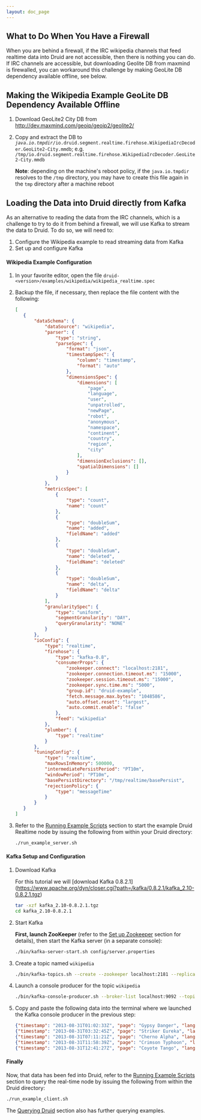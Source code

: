 ```yaml
---
layout: doc_page
---
```


What to Do When You Have a Firewall
-----------------------------------
When you are behind a firewall, if the IRC wikipedia channels that feed realtime data into Druid are not accessible, then there is nothing you can do. If IRC channels are accessible, but downloading Geolite DB from maxmind is firewalled, you can workaround this challenge by making GeoLite DB dependency available offline, see below.

## Making the Wikipedia Example GeoLite DB Dependency Available Offline
1. Download GeoLite2 City DB from http://dev.maxmind.com/geoip/geoip2/geolite2/
2. Copy and extract the DB to *`java.io.tmpdir`*`/io.druid.segment.realtime.firehose.WikipediaIrcDecoder.GeoLite2-City.mmdb`; e.g. `/tmp/io.druid.segment.realtime.firehose.WikipediaIrcDecoder.GeoLite2-City.mmdb`

    **Note**: depending on the machine's reboot policy, if the `java.io.tmpdir` resolves to the `/tmp` directory, you may have to create this file again in the `tmp` directory after a machine reboot

## Loading the Data into Druid directly from Kafka
As an alternative to reading the data from the IRC channels, which is a challenge to try to do it from behind a firewall, we will use Kafka to stream the data to Druid. To do so, we will need to:

1. Configure the Wikipedia example to read streaming data from Kafka
2. Set up and configure Kafka

#### Wikipedia Example Configuration
1. In your favorite editor, open the file `druid-<version>/examples/wikipedia/wikipedia_realtime.spec`
2. Backup the file, if necessary, then replace the file content with the following:

    ```json
    [
       {
           "dataSchema": {
               "dataSource": "wikipedia",
               "parser": {
                   "type": "string",
                   "parseSpec": {
                       "format": "json",
                       "timestampSpec": {
                           "column": "timestamp",
                           "format": "auto"
                       },
                       "dimensionsSpec": {
                           "dimensions": [
                               "page",
                               "language",
                               "user",
                               "unpatrolled",
                               "newPage",
                               "robot",
                               "anonymous",
                               "namespace",
                               "continent",
                               "country",
                               "region",
                               "city"
                           ],
                           "dimensionExclusions": [],
                           "spatialDimensions": []
                       }
                   }
               },
               "metricsSpec": [
                   {
                       "type": "count",
                       "name": "count"
                   },
                   {
                       "type": "doubleSum",
                       "name": "added",
                       "fieldName": "added"
                   },
                   {
                       "type": "doubleSum",
                       "name": "deleted",
                       "fieldName": "deleted"
                   },
                   {
                       "type": "doubleSum",
                       "name": "delta",
                       "fieldName": "delta"
                   }
               ],
               "granularitySpec": {
                   "type": "uniform",
                   "segmentGranularity": "DAY",
                   "queryGranularity": "NONE"
               }
           },
           "ioConfig": {
               "type": "realtime",
               "firehose": {
                   "type": "kafka-0.8",
                   "consumerProps": {
                       "zookeeper.connect": "localhost:2181",
                       "zookeeper.connection.timeout.ms": "15000",
                       "zookeeper.session.timeout.ms": "15000",
                       "zookeeper.sync.time.ms": "5000",
                       "group.id": "druid-example",
                       "fetch.message.max.bytes": "1048586",
                       "auto.offset.reset": "largest",
                       "auto.commit.enable": "false"
                   },
                   "feed": "wikipedia"
               },
               "plumber": {
                   "type": "realtime"
               }
           },
           "tuningConfig": {
               "type": "realtime",
               "maxRowsInMemory": 500000,
               "intermediatePersistPeriod": "PT10m",
               "windowPeriod": "PT10m",
               "basePersistDirectory": "/tmp/realtime/basePersist",
               "rejectionPolicy": {
                   "type": "messageTime"
               }
           }
       }
    ]
    ```

3. Refer to the [Running Example Scripts](#running-example-scripts) section to start the example Druid Realtime node by issuing the following from within your Druid directory:

    ```bash
    ./run_example_server.sh
    ```

#### Kafka Setup and Configuration
1. Download Kafka

    For this tutorial we will [download Kafka 0.8.2.1]
    (https://www.apache.org/dyn/closer.cgi?path=/kafka/0.8.2.1/kafka_2.10-0.8.2.1.tgz)

    ```bash
    tar -xzf kafka_2.10-0.8.2.1.tgz
    cd kafka_2.10-0.8.2.1
    ```

2. Start Kafka

    **First, launch ZooKeeper** (refer to the [Set up Zookeeper](#set-up-zookeeper) section for details), then start the Kafka server (in a separate console):

    ```bash
    ./bin/kafka-server-start.sh config/server.properties
    ```

3. Create a topic named `wikipedia`

    ```bash
    ./bin/kafka-topics.sh --create --zookeeper localhost:2181 --replication-factor 1 --partitions 1 --topic wikipedia
    ```

4. Launch a console producer for the topic `wikipedia`

    ```bash
    ./bin/kafka-console-producer.sh --broker-list localhost:9092 --topic wikipedia
    ```

5. Copy and paste the following data into the terminal where we launched the Kafka console producer in the previous step:

    ```json
    {"timestamp": "2013-08-31T01:02:33Z", "page": "Gypsy Danger", "language" : "en", "user" : "nuclear", "unpatrolled" : "true", "newPage" : "true", "robot": "false", "anonymous": "false", "namespace":"article", "continent":"North America", "country":"United States", "region":"Bay Area", "city":"San Francisco", "added": 57, "deleted": 200, "delta": -143}
    {"timestamp": "2013-08-31T03:32:45Z", "page": "Striker Eureka", "language" : "en", "user" : "speed", "unpatrolled" : "false", "newPage" : "true", "robot": "true", "anonymous": "false", "namespace":"wikipedia", "continent":"Australia", "country":"Australia", "region":"Cantebury", "city":"Syndey", "added": 459, "deleted": 129, "delta": 330}
    {"timestamp": "2013-08-31T07:11:21Z", "page": "Cherno Alpha", "language" : "ru", "user" : "masterYi", "unpatrolled" : "false", "newPage" : "true", "robot": "true", "anonymous": "false", "namespace":"article", "continent":"Asia", "country":"Russia", "region":"Oblast", "city":"Moscow", "added": 123, "deleted": 12, "delta": 111}
    {"timestamp": "2013-08-31T11:58:39Z", "page": "Crimson Typhoon", "language" : "zh", "user" : "triplets", "unpatrolled" : "true", "newPage" : "false", "robot": "true", "anonymous": "false", "namespace":"wikipedia", "continent":"Asia", "country":"China", "region":"Shanxi", "city":"Taiyuan", "added": 905, "deleted": 5, "delta": 900}
    {"timestamp": "2013-08-31T12:41:27Z", "page": "Coyote Tango", "language" : "ja", "user" : "stringer", "unpatrolled" : "true", "newPage" : "false", "robot": "true", "anonymous": "false", "namespace":"wikipedia", "continent":"Asia", "country":"Japan", "region":"Kanto", "city":"Tokyo", "added": 1, "deleted": 10, "delta": -9}
    ```

#### Finally
Now, that data has been fed into Druid, refer to the [Running Example Scripts](#running-example-scripts) section to query the real-time node by issuing the following from within the Druid directory:
```bash
./run_example_client.sh
```

The [Querying Druid](../querying/querying.md) section also has further querying examples.
